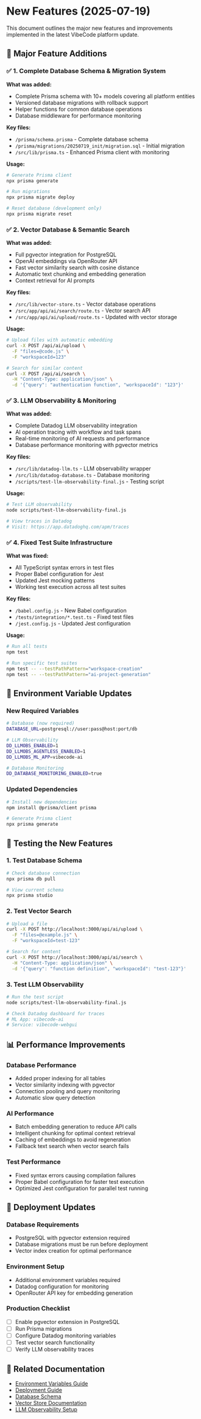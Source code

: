# New Features (2025-07-19)

This document outlines the major new features and improvements implemented in the latest VibeCode platform update.

## 🎯 Major Feature Additions

### ✅ 1. Complete Database Schema & Migration System

**What was added:**
- Complete Prisma schema with 10+ models covering all platform entities
- Versioned database migrations with rollback support
- Helper functions for common database operations
- Database middleware for performance monitoring

**Key files:**
- `/prisma/schema.prisma` - Complete database schema
- `/prisma/migrations/20250719_init/migration.sql` - Initial migration
- `/src/lib/prisma.ts` - Enhanced Prisma client with monitoring

**Usage:**
```bash
# Generate Prisma client
npx prisma generate

# Run migrations
npx prisma migrate deploy

# Reset database (development only)
npx prisma migrate reset
```

### ✅ 2. Vector Database & Semantic Search

**What was added:**
- Full pgvector integration for PostgreSQL
- OpenAI embeddings via OpenRouter API
- Fast vector similarity search with cosine distance
- Automatic text chunking and embedding generation
- Context retrieval for AI prompts

**Key files:**
- `/src/lib/vector-store.ts` - Vector database operations
- `/src/app/api/ai/search/route.ts` - Vector search API
- `/src/app/api/ai/upload/route.ts` - Updated with vector storage

**Usage:**
```bash
# Upload files with automatic embedding
curl -X POST /api/ai/upload \
  -F "files=@code.js" \
  -F "workspaceId=123"

# Search for similar content
curl -X POST /api/ai/search \
  -H "Content-Type: application/json" \
  -d '{"query": "authentication function", "workspaceId": "123"}'
```

### ✅ 3. LLM Observability & Monitoring

**What was added:**
- Complete Datadog LLM observability integration
- AI operation tracing with workflow and task spans
- Real-time monitoring of AI requests and performance
- Database performance monitoring with pgvector metrics

**Key files:**
- `/src/lib/datadog-llm.ts` - LLM observability wrapper
- `/src/lib/datadog-database.ts` - Database monitoring
- `/scripts/test-llm-observability-final.js` - Testing script

**Usage:**
```bash
# Test LLM observability
node scripts/test-llm-observability-final.js

# View traces in Datadog
# Visit: https://app.datadoghq.com/apm/traces
```

### ✅ 4. Fixed Test Suite Infrastructure

**What was fixed:**
- All TypeScript syntax errors in test files
- Proper Babel configuration for Jest
- Updated Jest mocking patterns
- Working test execution across all test suites

**Key files:**
- `/babel.config.js` - New Babel configuration
- `/tests/integration/*.test.ts` - Fixed test files
- `/jest.config.js` - Updated Jest configuration

**Usage:**
```bash
# Run all tests
npm test

# Run specific test suites
npm test -- --testPathPattern="workspace-creation"
npm test -- --testPathPattern="ai-project-generation"
```

## 🔧 Environment Variable Updates

### New Required Variables

```bash
# Database (now required)
DATABASE_URL=postgresql://user:pass@host:port/db

# LLM Observability
DD_LLMOBS_ENABLED=1
DD_LLMOBS_AGENTLESS_ENABLED=1
DD_LLMOBS_ML_APP=vibecode-ai

# Database Monitoring
DD_DATABASE_MONITORING_ENABLED=true
```

### Updated Dependencies

```bash
# Install new dependencies
npm install @prisma/client prisma

# Generate Prisma client
npx prisma generate
```

## 🧪 Testing the New Features

### 1. Test Database Schema
```bash
# Check database connection
npx prisma db pull

# View current schema
npx prisma studio
```

### 2. Test Vector Search
```bash
# Upload a file
curl -X POST http://localhost:3000/api/ai/upload \
  -F "files=@example.js" \
  -F "workspaceId=test-123"

# Search for content
curl -X POST http://localhost:3000/api/ai/search \
  -H "Content-Type: application/json" \
  -d '{"query": "function definition", "workspaceId": "test-123"}'
```

### 3. Test LLM Observability
```bash
# Run the test script
node scripts/test-llm-observability-final.js

# Check Datadog dashboard for traces
# ML App: vibecode-ai
# Service: vibecode-webgui
```

## 📊 Performance Improvements

### Database Performance
- Added proper indexing for all tables
- Vector similarity indexing with pgvector
- Connection pooling and query monitoring
- Automatic slow query detection

### AI Performance  
- Batch embedding generation to reduce API calls
- Intelligent chunking for optimal context retrieval
- Caching of embeddings to avoid regeneration
- Fallback text search when vector search fails

### Test Performance
- Fixed syntax errors causing compilation failures
- Proper Babel configuration for faster test execution
- Optimized Jest configuration for parallel test running

## 🚀 Deployment Updates

### Database Requirements
- PostgreSQL with pgvector extension required
- Database migrations must be run before deployment
- Vector index creation for optimal performance

### Environment Setup
- Additional environment variables required
- Datadog configuration for monitoring
- OpenRouter API key for embedding generation

### Production Checklist
- [ ] Enable pgvector extension in PostgreSQL
- [ ] Run Prisma migrations
- [ ] Configure Datadog monitoring variables
- [ ] Test vector search functionality
- [ ] Verify LLM observability traces

## 🔗 Related Documentation

- [Environment Variables Guide](ENV_VARIABLES.md)
- [Deployment Guide](docs/DEPLOYMENT.md)
- [Database Schema](prisma/schema.prisma)
- [Vector Store Documentation](src/lib/vector-store.ts)
- [LLM Observability Setup](src/lib/datadog-llm.ts)